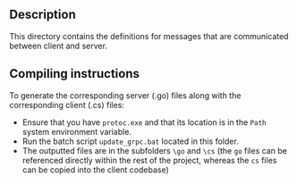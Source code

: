 ## Description
This directory contains the definitions for messages that are communicated between client and server.

## Compiling instructions
To generate the corresponding server (.go) files along with the corresponding client (.cs) files:
* Ensure that you have `protoc.exe` and that its location is in the `Path` system environment variable.
* Run the batch script `update_grpc.bat` located in this folder. 
* The outputted files are in the subfolders `\go` and `\cs` (the `go` files can be referenced directly within the rest of the project, whereas the `cs` files can be copied into the client codebase)